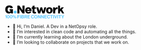 
![](https://github.com/DanielRebolo-gnetwork/DanielRebolo-gnetwork/blob/main/gnetwork-logo-reverse.png)

- 👋 Hi, I’m Daniel. A Dev in a NetOpsy role.
- 👀 I’m interested in clean code and automating all the things.
- 🌱 I’m currently learning about the London underground.
- 💞️ I’m looking to collaborate on projects that we work on.


